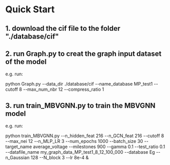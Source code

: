 # Quick Start

## 1. download the cif file to the folder "./database/cif"

## 2. run Graph.py to creat the graph input dataset of the model

e.g. run:

python Graph.py --data_dir ./database/cif --name_database MP_test1 --cutoff 8 --max_num_nbr 12 --compress_ratio 1

## 3. run train_MBVGNN.py to train the MBVGNN model

  e.g. run:  
  
python train_MBVGNN.py --n_hidden_feat 216 --n_GCN_feat 216 --cutoff 8 --max_nei 12 --n_MLP_LR 3 --num_epochs 1000 --batch_size 30 --target_name average_voltage --milestones 900 --gamma 0.1 --test_ratio 0.1 --datafile_name my_graph_data_MP_test1_8_12_100_000 --database Eg --n_Gaussian 128 --N_block 3 --lr 8e-4 &
